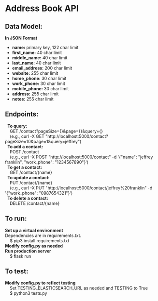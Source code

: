 # Address Book API

## Data Model:
**In JSON Format**
* **name:** primary key, 122 char limit  
* **first_name:** 40 char limit  
* **middle_name:** 40 char limit  
* **last_name:** 40 char limit  
* **email_address:** 200 char limit  
* **website:** 255 char limit  
* **home_phone:** 30 char limit  
* **work_phone:** 30 char limit  
* **mobile_phone:** 30 char limit
* **address:** 255 char limit  
* **notes:** 255 char limit  

## Endpoints:
&nbsp;&nbsp;**To query:**  
&nbsp;&nbsp;&nbsp;&nbsp;GET /contact?pageSize={}&page={}&query={}  
&nbsp;&nbsp;&nbsp;&nbsp;(e.g., curl -X GET "http://localhost:5000/contact?pageSize=10&page=1&query=jeffrey")  
&nbsp;&nbsp;**To add a contact:**  
&nbsp;&nbsp;&nbsp;&nbsp;POST /contact  
&nbsp;&nbsp;&nbsp;&nbsp;(e.g., curl -X POST "http://localhost:5000/contact" -d '{"name": "jeffrey franklin", "work_phone": "1234567890"}')  
&nbsp;&nbsp;**To get a contact:**  
&nbsp;&nbsp;&nbsp;&nbsp;GET /contact/{name}  
&nbsp;&nbsp;**To update a contact:**  
&nbsp;&nbsp;&nbsp;&nbsp;PUT /contact/{name}  
&nbsp;&nbsp;&nbsp;&nbsp;(e.g., curl -X PUT "http://localhost:5000/contact/jeffrey%20franklin" -d '{"work_phone": "0987654321"}')  
&nbsp;&nbsp;**To delete a contact:**  
&nbsp;&nbsp;&nbsp;&nbsp;DELETE /contact/{name}  

## To run:
**Set up a virtual environment**  
Dependencies are in requirements.txt.  
&nbsp;&nbsp;&nbsp;&nbsp;$ pip3 install requirements.txt  
**Modify config.py as needed**  
**Run production server**  
&nbsp;&nbsp;&nbsp;&nbsp;$ flask run

## To test:
**Modify config.py to reflect testing**  
&nbsp;&nbsp;&nbsp;&nbsp;Set TESTING_ELASTICSEARCH_URL as needed and TESTING to True  
&nbsp;&nbsp;&nbsp;&nbsp;$ python3 tests.py
